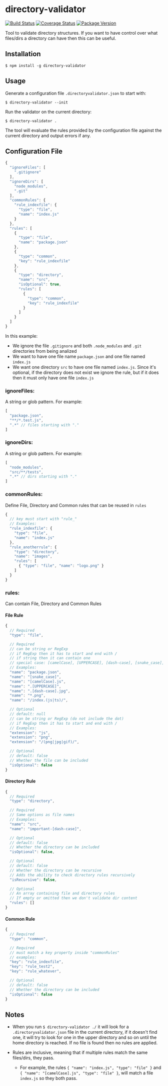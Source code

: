 # directory-validator

[![Build Status](https://travis-ci.org/erwingo/directory-validator.svg?branch=master)](https://travis-ci.org/erwingo/directory-validator)
[![Coverage Status](https://coveralls.io/repos/github/erwingo/directory-validator/badge.svg?branch=master)](https://coveralls.io/github/erwingo/directory-validator?branch=master)
[![Package Version](https://img.shields.io/npm/v/directory-validator.svg)](https://www.npmjs.com/package/directory-validator)

Tool to validate directory structures.
If you want to have control over what files/dirs a directory can have then this can be useful.

## Installation

```
$ npm install -g directory-validator
```

## Usage

Generate a configuration file `.directoryvalidator.json` to start with:
```
$ directory-validator --init
```

Run the validator on the current directory:
```
$ directory-validator .
```

The tool will evaluate the rules provided by the configuration file against the current directory and output errors if any.

## Configuration File

```javascript
{
  "ignoreFiles": [
    ".gitignore"
  ],
  "ignoreDirs": [
    "node_modules",
    ".git"
  ],
  "commonRules": {
    "rule_indexfile": {
      "type": "file",
      "name": "index.js"
    }
  },
  "rules": [
    {
      "type": "file",
      "name": "package.json"
    },
    {
      "type": "common",
      "key": "rule_indexfile"
    },
    {
      "type": "directory",
      "name": "src",
      "isOptional": true,
      "rules": [
        {
          "type": "common",
          "key": "rule_indexfile"
        }
      ]
    }
  ]
}
```

In this example:
- We ignore the file `.gitignore` and both `.node_modules` and `.git` directories from being analized
- We want to have one file name `package.json` and one file named `index.js`
- We want one directory `src` to have one file named `index.js`. Since it's optional,
  if the directory does not exist we ignore the rule, but if it does then it must only
  have one file `index.js`

### ignoreFiles:

A string or glob pattern. For example:

```javascript
[
  "package.json",
  "**/*.test.js",
  ".*" // files starting with "."
]
```

### ignoreDirs:

A string or glob pattern. For example:

```javascript
[
  "node_modules",
  "src/**/tests",
  ".*" // dirs starting with "."
]
```

### commonRules:

Define File, Directory and Common rules that can be reused in `rules`

```javascript
{
  // key must start with "rule_"
  // Examples:
  "rule_indexfile": {
    "type": "file",
    "name": "index.js"
  },
  "rule_anotherrule": {
    "type": "directory",
    "name": "images",
    "rules": [
      { "type": "file", "name": "logo.png" }
    ]
  }
}
```

### rules:

Can contain File, Directory and Common Rules

#### File Rule

```javascript
{
  // Required
  "type": "file",

  // Required
  // can be string or RegExp
  // if RegExp then it has to start and end with /
  // if string then it can contain one
  // special case: [camelCase], [UPPERCASE], [dash-case], [snake_case], *
  // Examples:
  "name": "package.json",
  "name": "[snake_case]",
  "name": "[camelCase].js",
  "name": ".[UPPERCASE]",
  "name": ".[dash-case].jpg",
  "name": "*.png",
  "name": "/index.(js|ts)/",

  // Optional
  // default: null
  // can be string or RegExp (do not include the dot)
  // if RegExp then it has to start and end with /
  // Examples:
  "extension": "js",
  "extension": "png",
  "extension": "/(png|jpg|gif)/",

  // Optional
  // default: false
  // Whether the file can be included
  "isOptional": false
}
```

#### Directory Rule

```javascript
{
  // Required
  "type": "directory",

  // Required
  // Same options as file names
  // Examples:
  "name": "src",
  "name": "important-[dash-case]",

  // Optional
  // default: false
  // Whether the directory can be included
  "isOptional": false,

  // Optional
  // default: false
  // Whether the directory can be recursive
  // Adds the ability to check directory rules recursively
  "isRecursive": false,

  // Optional
  // An array containing file and directory rules
  // If empty or omitted then we don't validate dir content
  "rules": []
}
```

#### Common Rule

```javascript
{
  // Required
  "type": "common",

  // Required
  // must match a key property inside "commonRules"
  // examples:
  "key": "rule_indexfile",
  "key": "rule_test2",
  "key": "rule_whatever",

  // Optional
  // default: false
  // Whether the directory can be included
  "isOptional": false
}
```

## Notes

* When you run `$ directory-validator ./` it will look for a `.directoryvalidator.json` file in the current directory, if it doesn't find one, it will try to look for one in the upper directory and so on until the home directory is reached. If no file is found then no rules are applied.

* Rules are inclusive, meaning that if multiple rules match the same files/dirs, they pass.
  * For example, the rules `{ "name": "index.js", "type": "file" }` and `{ "name": "[camelCase].js", "type": "file" }`, will match a file `index.js` so they both pass.
